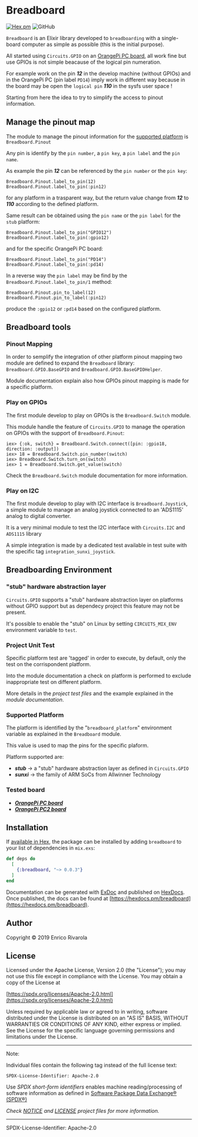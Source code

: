 # Breadboard

[![Hex.pm](https://img.shields.io/hexpm/v/breadboard "Hex version")](https://hex.pm/packages/breadboard)
![GitHub](https://img.shields.io/github/license/henrythebuilder/breadboard)

`Breadboard` is an Elixir library developed to `breadboarding` with a single-board computer as simple as possible (this is the initial purpose).

All started using `Circuits.GPIO` on an [OrangePi PC board](http://www.orangepi.org/orangepipc/), all work fine but use GPIOs is not simple beacause of the logical pin numeration.

For example work on the pin ***12*** in the develop machine (without GPIOs) and in the OrangePi PC (pin label `PD14`) imply work in different way because in the board may be open the `logical pin` ***110*** in the sysfs user space !

Starting from here the idea to try to simplify the access to pinout information.


## Manage the pinout map
The module to manage the pinout information for the [supported platform](#supported-platform) is `Breadboard.Pinout`

Any pin is identify by the `pin number`, a `pin key`, a `pin label` and the `pin name`.

As example the pin ***12*** can be referenced by the `pin number` or the `pin key`:

```
Breadboard.Pinout.label_to_pin(12)
Breadboard.Pinout.label_to_pin(:pin12)
```

for any platform in a trasparent way, but the return value change from ***12*** to ***110*** according to the defined platform.

Same result can be obtained using the `pin name` or the `pin label` for the `stub` platform:
```
Breadboard.Pinout.label_to_pin("GPIO12")
Breadboard.Pinout.label_to_pin(:gpio12)
```

and for the specific OrangePi PC board:

```
Breadboard.Pinout.label_to_pin("PD14")
Breadboard.Pinout.label_to_pin(:pd14)
```

In a reverse way the `pin label` may be find by the `Breadboard.Pinout.label_to_pin/1` method:

```
Breadboard.Pinout.pin_to_label(12)
Breadboard.Pinout.pin_to_label(:pin12)
```

produce the `:gpio12` or `:pd14` based on the configured platform.

## Breadboard tools

### Pinout Mapping
In order to semplify the integration of other platform pinout mapping two module are defined to expand the `Breadboard` library: `Breadboard.GPIO.BaseGPIO` and `Breadboard.GPIO.BaseGPIOHelper`.

Module documentation explain also how GPIOs pinout mapping is made for a specific platform.

### Play on GPIOs
The first module develop to play on GPIOs is the `Breadboard.Switch` module.

This module handle the feature of `Circuits.GPIO` to manage the operation on GPIOs with the support of `Breadboard.Pinout`:

```
iex> {:ok, switch} = Breadboard.Switch.connect([pin: :gpio18, direction: :output])
iex> 18 = Breadboard.Switch.pin_number(switch)
iex> Breadboard.Switch.turn_on(switch)
iex> 1 = Breadboard.Switch.get_value(switch)
```

Check the `Breadboard.Switch` module documentation for more information.

### Play on I2C
The first module develop to play with I2C interface is `Breadboard.Joystick`, a simple module to manage an analog joystick connected to an 'ADS1115' analog to digital converter.

It is a very minimal module to test the I2C interface with `Circuits.I2C` and `ADS1115` library

A simple integration is made by a dedicated test available in test suite with the specific tag `integration_sunxi_joystick`.


## Breadboarding Environment

### "stub" hardware abstraction layer
`Circuits.GPIO` supports a "stub" hardware abstraction layer on platforms without GPIO support but as dependecy project this feature may not be present.

It's possible to enable the "stub" on Linux by setting `CIRCUITS_MIX_ENV` environment variable to `test`.

### Project Unit Test
Specific platform test are 'tagged' in order to execute, by default, only the test on the corrispondent platform.

Into the module documentation a check on platform is performed to exclude inappropriate test on different platform.

More details in the *project test files* and the example explained in the *module documentation*.

### Supported Platform
The platform is identified by the "`breadboard_platform`" environment variable as explained in the `Breadboard` module.

This value is used to map the pins for the specific plaform.

Platform supported are:

* ***stub*** -> a "stub" hardware abstraction layer as defined in `Circuits.GPIO`
* ***sunxi*** -> the family of ARM SoCs from Allwinner Technology


### Tested board
- [***OrangePi PC board***](http://www.orangepi.org/orangepipc/)
- [***OrangePi PC2 board***](http://www.orangepi.org/orangepipc2/)


## Installation

If [available in Hex](https://hex.pm/docs/publish), the package can be installed
by adding `breadboard` to your list of dependencies in `mix.exs`:

```elixir
def deps do
  [
    {:breadboard, "~> 0.0.3"}
  ]
end
```

Documentation can be generated with [ExDoc](https://github.com/elixir-lang/ex_doc)
and published on [HexDocs](https://hexdocs.pm). Once published, the docs can
be found at [https://hexdocs.pm/breadboard](https://hexdocs.pm/breadboard).

## Author

Copyright © 2019 Enrico Rivarola

## License

Licensed under the Apache License, Version 2.0 (the "License");
you may not use this file except in compliance with the License.
You may obtain a copy of the License at

[https://spdx.org/licenses/Apache-2.0.html](https://spdx.org/licenses/Apache-2.0.html)

Unless required by applicable law or agreed to in writing, software
distributed under the License is distributed on an "AS IS" BASIS,
WITHOUT WARRANTIES OR CONDITIONS OF ANY KIND, either express or implied.
See the License for the specific language governing permissions and
limitations under the License.


---
Note:

Individual files contain the following tag instead of the full license text:

`SPDX-License-Identifier: Apache-2.0`

Use *SPDX short-form identifiers* enables machine reading/processing of software information as defined in [Software Package Data Exchange® (SPDX®)](https://spdx.org)


*Check [NOTICE](NOTICE) and [LICENSE](LICENSE) project files for more information.*

---


SPDX-License-Identifier: Apache-2.0
